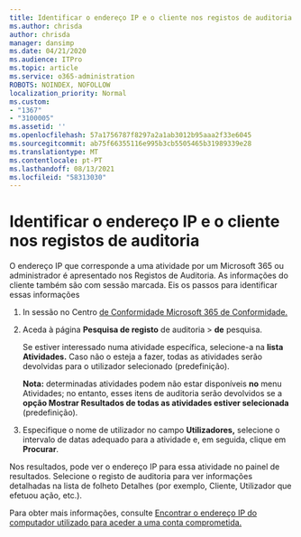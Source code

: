 ```yaml
---
title: Identificar o endereço IP e o cliente nos registos de auditoria
ms.author: chrisda
author: chrisda
manager: dansimp
ms.date: 04/21/2020
ms.audience: ITPro
ms.topic: article
ms.service: o365-administration
ROBOTS: NOINDEX, NOFOLLOW
localization_priority: Normal
ms.custom:
- "1367"
- "3100005"
ms.assetid: ''
ms.openlocfilehash: 57a1756787f8297a2a1ab3012b95aaa2f33e6045
ms.sourcegitcommit: ab75f66355116e995b3cb5505465b31989339e28
ms.translationtype: MT
ms.contentlocale: pt-PT
ms.lasthandoff: 08/13/2021
ms.locfileid: "58313030"
---
```

# <a name="identify-ip-address-and-client-in-audit-logs"></a>Identificar o endereço IP e o cliente nos registos de auditoria

O endereço IP que corresponde a uma atividade por um Microsoft 365 ou administrador é apresentado nos Registos de Auditoria. As informações do cliente também são com sessão marcada. Eis os passos para identificar essas informações

1. In sessão no Centro [de Conformidade Microsoft 365 de Conformidade.](https://protection.office.com/)

2. Aceda à página **Pesquisa de registo** de auditoria  >  **de** pesquisa.

   Se estiver interessado numa atividade específica, selecione-a na **lista Atividades.** Caso não o esteja a fazer, todas as atividades serão devolvidas para o utilizador selecionado (predefinição).

   **Nota:** determinadas atividades podem não estar disponíveis **no** menu Atividades; no entanto, esses itens de auditoria serão devolvidos se a **opção Mostrar Resultados de todas as atividades estiver selecionada** (predefinição).

3. Especifique o nome de utilizador no campo **Utilizadores,** selecione o intervalo de datas adequado para a atividade e, em seguida, clique em **Procurar**.

Nos resultados, pode ver o endereço IP para essa atividade no painel de resultados. Selecione o registo de  auditoria para ver informações detalhadas na lista de folheto Detalhes (por exemplo, Cliente, Utilizador que efetuou ação, etc.).

Para obter mais informações, consulte [Encontrar o endereço IP do computador utilizado para aceder a uma conta comprometida.](https://docs.microsoft.com/microsoft-365/compliance/auditing-troubleshooting-scenarios#find-the-ip-address-of-the-computer-used-to-access-a-compromised-account)
